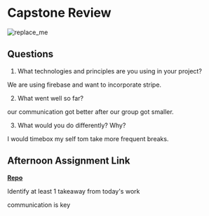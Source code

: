 # Capstone Review

![replace_me](https://codeworks.blob.core.windows.net/public/assets/img/illustrations/placeholder.svg)

## Questions

1. What technologies and principles are you using in your project?

We are using firebase and want to incorporate  stripe.

2. What went well so far?

our communication got better after our group got smaller.

3. What would you do differently? Why?

I would timebox my self tom take more frequent breaks.

## Afternoon Assignment Link

**[Repo](https://github.com/tberry019/<ASSIGNMENT_REPO>)**

Identify at least 1 takeaway from today's work

communication is key